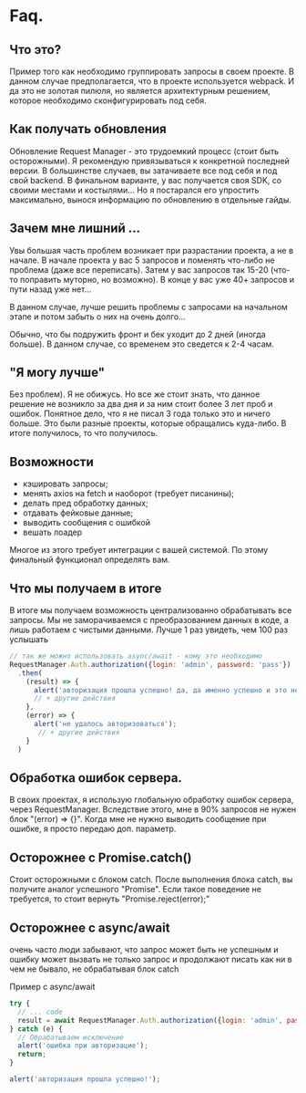 # Faq.

## Что это?
Пример того как необходимо группировать запросы в своем проекте.
В данном случае предполагается, что в проекте используется webpack.
И да это не золотая пилюля, но является архитектурным решением, которое необходимо сконфигурировать под себя.

## Как получать обновления
Обновление Request Manager - это трудоемкий процесс (стоит быть осторожными).
Я рекомендую привязываться к конкретной последней версии.
В большинстве случаев, вы затачиваете все под себя и под свой backend.
В финальном варианте, у вас получается своя SDK, со своими местами и костылями...
Но я постарался его упростить максимально, вынося информацию по обновлению в отдельные гайды.

## Зачем мне лишний ...
Увы большая часть проблем возникает при разрастании проекта, а не в начале.
В начале проекта у вас 5 запросов и поменять что-либо не проблема (даже все переписать).
Затем у вас запросов так 15-20 (что-то поправить муторно, но возможно).
В конце у вас уже 40+ запросов и пути назад уже нет...

В данном случае, лучше решить проблемы с запросами на начальном этапе и потом забыть о них на очень долго...

Обычно, что бы подружить фронт и бек уходит до 2 дней (иногда больше).
В данном случае, со временем это сведется к 2-4 часам.

## "Я могу лучше"
Без проблем). Я не обижусь. 
Но все же стоит знать, что данное решение не возникло за два дня и за ним стоит более 3 лет проб и ошибок.
Понятное дело, что я не писал 3 года только это и ничего больше.
Это были разные проекты, которые обращались куда-либо.
В итоге получилось, то что получилось.

## Возможности

- кэшировать запросы; 
- менять axios на fetch и наоборот (требует писанины);
- делать пред обработку данных;
- отдавать фейковые данные;
- выводить сообщения с ошибкой
- вешать лоадер

Многое из этого требует интеграции с вашей системой. 
По этому финальный функционал определять вам.

## Что мы получаем в итоге

В итоге мы получаем возможность централизованно обрабатывать все запросы.
Мы не заморачиваемся с преобразованием данных в коде, а лишь работаем с чистыми данными.
Лучше 1 раз увидеть, чем 100 раз услышать
```js
// так же можно использовать async/await - кому это необходимо
RequestManager.Auth.authorization({login: 'admin', password: 'pass'})
  .then(
    (result) => {
      alert('авторизация прошла успешно! да, да именно успешно и это не упрощение для премера!!!');
      // + другие действия
    },
    (error) => {
      alert('не удалось авторизоваться');
       // + другие действия
    }
  )
```

## Обработка ошибок сервера.
В своих проектах, я использую глобальную обработку ошибок сервера, через RequestManager.
Вследствие этого, мне в 90% запросов не нужен блок "(error) => {}".
Когда мне не нужно выводить сообщение при ошибке, я просто передаю доп. параметр.

## Осторожнее с Promise.catch()
Стоит осторожными с блоком catch.
После выполнения блока catch, вы получите аналог успешного "Promise".
Если такое поведение не требуется, то стоит вернуть "Promise.reject(error);" 

## Осторожнее с async/await
очень часто люди забывают, что запрос может быть не успешным и ошибку может вызвать не только запрос
и продолжают писать как ни в чем не бывало, не обрабатывая блок catch

Пример с async/await
```js
try {
  // ... code
  result = await RequestManager.Auth.authorization({login: 'admin', password: 'pass'})  
} catch (e) {
  // Обрабатываем исключение
  alert('ошибка при авторизацие');
  return;
}

alert('авторизация прошла успешно!');
```

